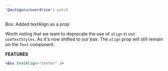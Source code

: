 ```yaml
---
'@autoguru/overdrive': patch
---
```


Box: Added textAlign as a prop

Worth noting that we want to deprecate the use of `align` in our
`useTextStyles`. As it's now shifted to our box. The `align` prop will still
remain on the `Text` component.

**FEATURES**

```jsx
<Box textAlign="center" />
```
